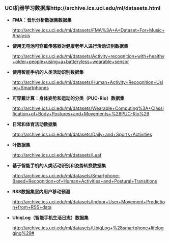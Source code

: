 ### UCI机器学习数据库http://archive.ics.uci.edu/ml/datasets.html



* **FMA：音乐分析数据集数据集**

  http://archive.ics.uci.edu/ml/datasets/FMA%3A+A+Dataset+For+Music+Analysis

* **使用无电池可穿戴传感器对健康老年人进行活动识别数据集**

  http://archive.ics.uci.edu/ml/datasets/Activity+recognition+with+healthy+older+people+using+a+batteryless+wearable+sensor

* **使用智能手机的人类活动识别数据集**

  http://archive.ics.uci.edu/ml/datasets/Human+Activity+Recognition+Using+Smartphones

* **可穿戴计算：身体姿势和运动的分类（PUC-Rio）数据集**

  http://archive.ics.uci.edu/ml/datasets/Wearable+Computing%3A+Classification+of+Body+Postures+and+Movements+%28PUC-Rio%29

* **日常和体育活动数据集**

  http://archive.ics.uci.edu/ml/datasets/Daily+and+Sports+Activities

* **叶数据集** 

  http://archive.ics.uci.edu/ml/datasets/Leaf

* **基于智能手机的人类活动识别和姿势转换数据集**

  http://archive.ics.uci.edu/ml/datasets/Smartphone-Based+Recognition+of+Human+Activities+and+Postural+Transitions

* **RSS数据集室内用户移动预测**

  http://archive.ics.uci.edu/ml/datasets/Indoor+User+Movement+Prediction+from+RSS+data

* **UbiqLog（智能手机生活日志）数据集**

  http://archive.ics.uci.edu/ml/datasets/UbiqLog+%28smartphone+lifelogging%29#